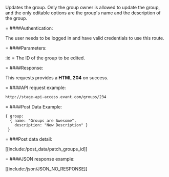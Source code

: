 <!-- --- title: PUT /groups/:id -->

Updates the group. Only the group owner is allowed to update the group, and the only editable options are the group's name and the description of the group.

=
####Authentication:

The user needs to be logged in and have valid credentials to use this route.

=
####Parameters:

:id = The ID of the group to be edited.

=
####Response:

This requests provides a <strong>HTML 204</strong> on success.

=
####API request example:
```html
http://stage-api-access.evant.com/groups/234
```

=
####Post Data Example:
```
{ group: 
  { name: "Groups are Awesome", 
    description: "New Description" } 
 }
```

=
###Post data detail:

[[include:/post_data/patch_groups_id]]

=
####JSON response example:

[[include:/json/JSON_NO_RESPONSE]]